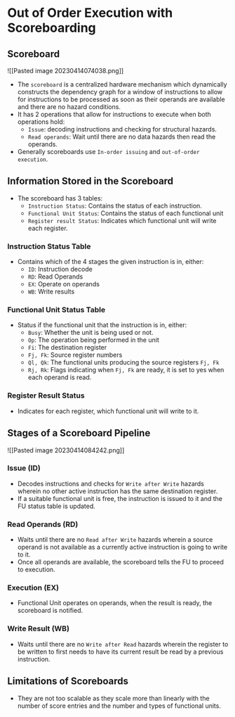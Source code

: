 # Out of Order Execution with Scoreboarding
## Scoreboard
![[Pasted image 20230414074038.png]]
* The `scoreboard` is a centralized hardware mechanism which dynamically constructs the dependency graph for a window of instructions to allow for instructions to be processed as soon as their operands are available and there are no hazard conditions.
* It has 2 operations that allow for instructions to execute when both operations hold: 
	* `Issue`: decoding instructions and checking for structural hazards. 
	* `Read operands`: Wait until there are no data hazards then read the operands.
* Generally scoreboards use `In-order issuing` and `out-of-order execution`.

## Information Stored in the Scoreboard
* The scoreboard has 3 tables: 
	* `Instruction Status`: Contains the status of each instruction.
	* `Functional Unit Status`: Contains the status of each functional unit
	* `Register result Status`: Indicates which functional unit will write each register.

### Instruction Status Table
* Contains which of the 4 stages the given instruction is in, either: 
	* `ID`: Instruction decode
	* `RD`: Read Operands
	* `EX`: Operate on operands
	* `WB`: Write results
### Functional Unit Status Table
* Status if the functional unit that the instruction is in, either: 
	* `Busy`: Whether the unit is being used or not.
	* `Op`: The operation being performed in the unit
	* `Fi`: The destination register
	* `Fj, Fk`: Source register numbers
	* `Ql, Qk`: The functional units producing the source registers `Fj, Fk`
	* `Rj, Rk`: Flags indicating when `Fj, Fk` are ready, it is set to yes when each operand is read.
### Register Result Status
* Indicates for each register, which functional unit will write to it.

## Stages of a Scoreboard Pipeline
![[Pasted image 20230414084242.png]]
### Issue (ID)
* Decodes instructions and checks for `Write after Write` hazards wherein no other active instruction has the same destination register.
* If a suitable functional unit is free, the instruction is issued to it and the FU status table is updated.
### Read Operands (RD)
* Waits until there are no `Read after Write` hazards wherein a source operand is not available as a currently active instruction is going to write to it.
* Once all operands are available, the scoreboard tells the FU to proceed to execution.
### Execution (EX)
* Functional Unit operates on operands, when the result is ready, the scoreboard is notified.
### Write Result (WB)
* Waits until there are no `Write after Read` hazards wherein the register to be written to first needs to have its current result be read by a previous instruction.

## Limitations of Scoreboards
* They are not too scalable as they scale more than linearly with the number of score entries and the number and types of functional units.